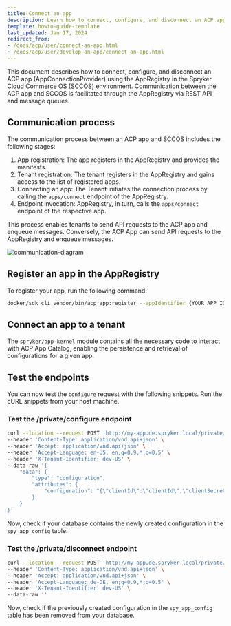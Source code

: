 ```yaml
---
title: Connect an app
description: Learn how to connect, configure, and disconnect an ACP app using AppRegistry.
template: howto-guide-template
last_updated: Jan 17, 2024
redirect_from:
- /docs/acp/user/connect-an-app.html
- /docs/acp/user/develop-an-app/connect-an-app.html
---
```


This document describes how to connect, configure, and disconnect an ACP app (AppConnectionProvider) using the AppRegistry in the Spryker Cloud Commerce OS (SCCOS) environment. Communication between the ACP app and SCCOS is facilitated through the AppRegistry via REST API and message queues.

## Communication process

The communication process between an ACP app and SCCOS includes the following stages:

1. App registration: The app registers in the AppRegistry and provides the manifests.
2. Tenant registration: The tenant registers in the AppRegistry and gains access to the list of registered apps.
3. Connecting an app: The Tenant initiates the connection process by calling the `apps/connect` endpoint of the AppRegistry.
4. Endpoint invocation: AppRegistry, in turn, calls the `apps/connect` endpoint of the respective app.

This process enables tenants to send API requests to the ACP app and enqueue messages. Conversely, the ACP App can send API requests to the AppRegistry and enqueue messages.

![communication-diagram](https://spryker.s3.eu-central-1.amazonaws.com/docs/aop/dev/acp-app-connection-and-configuration/architecture-overview.png)

## Register an app in the AppRegistry

To register your app, run the following command:

```bash
docker/sdk cli vendor/bin/acp app:register --appIdentifier {YOUR APP IDENTIFIER} --registryUrl http://glue.registry.spryker.local --baseUrl "http://{YOUR APPS BASE URL e.g. stripe.spryker.local}" --authorizationToken 123455 -v
```

## Connect an app to a tenant

The `spryker/app-kernel` module contains all the necessary code to interact with ACP App Catalog, enabling the persistence and retrieval of configurations for a given app.

## Test the endpoints

You can now test the `configure` request with the following snippets. Run the cURL snippets from your host machine.

### Test the /private/configure endpoint

```bash
curl --location --request POST 'http://my-app.de.spryker.local/private/configure' \
--header 'Content-Type: application/vnd.api+json' \
--header 'Accept: application/vnd.api+json' \
--header 'Accept-Language: en-US, en;q=0.9,*;q=0.5' \
--header 'X-Tenant-Identifier: dev-US' \
--data-raw '{
    "data": {
        "type": "configuration",
        "attributes": {
            "configuration": "{\"clientId\":\"clientId\",\"clientSecret\":\"clientSecret\",\"securityUri\":\"securityUri\",\"transactionCallsUri\":\"transactionCallsUri\",\"isActive\": false,\"isInvoicingEnabled\": false}"
        }
    }
}'
```

Now, check if your database contains the newly created configuration in the `spy_app_config` table.

### Test the /private/disconnect endpoint

```bash
curl --location --request POST 'http://my-app.de.spryker.local/private/disconnect' \
--header 'Content-Type: application/vnd.api+json' \
--header 'Accept: application/vnd.api+json' \
--header 'Accept-Language: de-DE, en;q=0.9,*;q=0.5' \
--header 'X-Tenant-Identifier: dev-US' \
--data-raw ''
```

Now, check if the previously created configuration in the `spy_app_config` table has been removed from your database.
